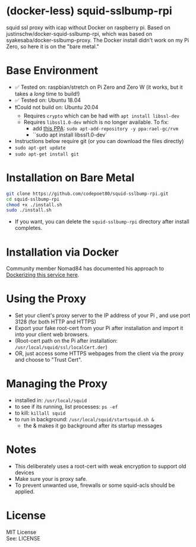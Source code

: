 (docker-less) squid-sslbump-rpi
======================
squid ssl proxy with icap without Docker on raspberry pi. Based on justinschw/docker-squid-sslbump-rpi, which was based on syakesaba/docker-sslbump-proxy. The Docker install didn't work on my Pi Zero, so here it is on the "bare metal."

Base Environment
======================
- ✅ Tested on: raspbian/stretch on Pi Zero and Zero W (it works, but it takes a *long* time to build!)
- ✅ Tested on: Ubuntu 18.04
- ❗Could not build on: Ubuntu 20.04
  - Requires `crypto` which can be had with `apt install libssl-dev`
  - Requires `libssl1.0-dev` which is no longer available. To fix:
      - add [this PPA](https://github.com/rvm/ubuntu_rvm): `sudo apt-add-repository -y ppa:rael-gc/rvm` 
      - ``sudo apt install libssl1.0-dev`
- Instructions below require git (or you can download the files directly)
- ```sudo apt-get update```
- ```sudo apt-get install git```

Installation on Bare Metal
==========================
```sh
git clone https://github.com/codepoet80/squid-sslbump-rpi.git
cd squid-sslbump-rpi
chmod +x ./install.sh
sudo ./install.sh
```
- If you want, you can delete the ```squid-sslbump-rpi``` directory after install completes.

Installation via Docker
=======================
Community member Nomad84 has documented his approach to [Dockerizing this service here](https://github.com/h8pewou/legacy_webos).

Using the Proxy
======================
- Set your client's proxy server to the IP address of your Pi , and use port 3128 (for both HTTP and HTTPS)
- Export your fake root-cert from your Pi after installation and import it into your client web browsers.  
- (Root-cert path on the Pi after installation: ```/usr/local/squid/ssl/localCert.der```)
- OR, just access some HTTPS webpages from the client via the proxy and choose to "Trust Cert". 

Managing the Proxy
======================
- installed in: `/usr/local/squid`
- to see if its running, list processes: `ps -ef`
- to kill: `killall squid`
- to run in background: `/usr/local/squid/startsquid.sh &` 
  + the & makes it go background after its startup messages

Notes
======================
- This deliberately uses a root-cert with weak encryption to support old devices
- Make sure your is proxy safe.  
- To prevent unwanted use, firewalls or some squid-acls should be applied.  

License
======================
MIT License  
See: LICENSE

